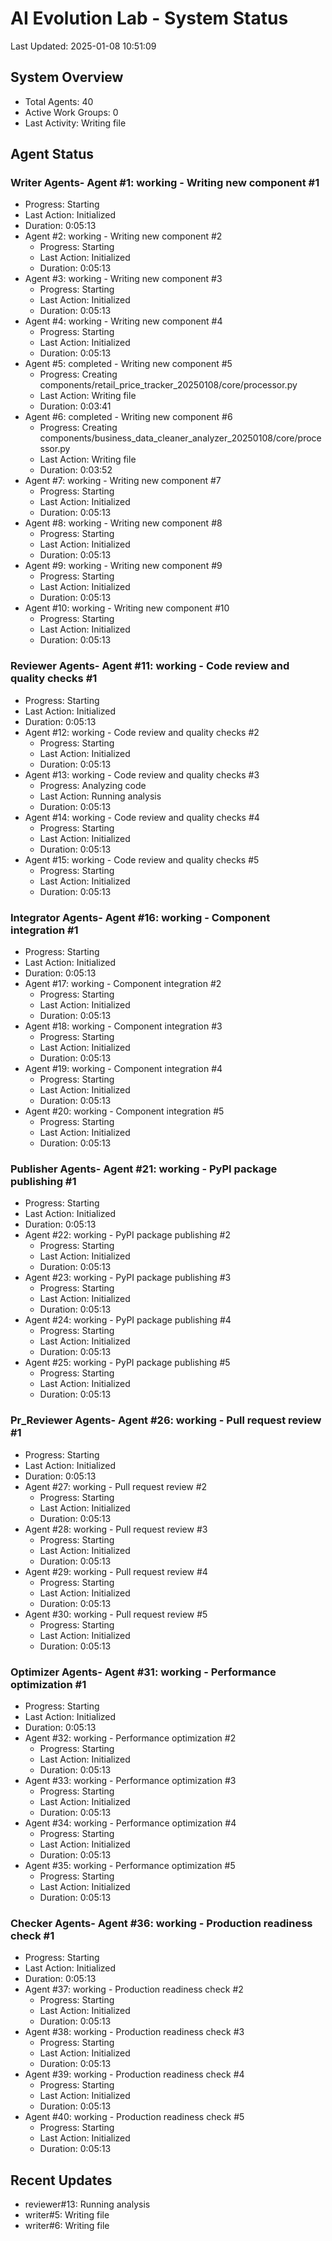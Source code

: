 # AI Evolution Lab - System Status
Last Updated: 2025-01-08 10:51:09

## System Overview
- Total Agents: 40
- Active Work Groups: 0
- Last Activity: Writing file

## Agent Status

### Writer Agents- Agent #1: working - Writing new component #1
  - Progress: Starting
  - Last Action: Initialized
  - Duration: 0:05:13
- Agent #2: working - Writing new component #2
  - Progress: Starting
  - Last Action: Initialized
  - Duration: 0:05:13
- Agent #3: working - Writing new component #3
  - Progress: Starting
  - Last Action: Initialized
  - Duration: 0:05:13
- Agent #4: working - Writing new component #4
  - Progress: Starting
  - Last Action: Initialized
  - Duration: 0:05:13
- Agent #5: completed - Writing new component #5
  - Progress: Creating components/retail_price_tracker_20250108/core/processor.py
  - Last Action: Writing file
  - Duration: 0:03:41
- Agent #6: completed - Writing new component #6
  - Progress: Creating components/business_data_cleaner_analyzer_20250108/core/processor.py
  - Last Action: Writing file
  - Duration: 0:03:52
- Agent #7: working - Writing new component #7
  - Progress: Starting
  - Last Action: Initialized
  - Duration: 0:05:13
- Agent #8: working - Writing new component #8
  - Progress: Starting
  - Last Action: Initialized
  - Duration: 0:05:13
- Agent #9: working - Writing new component #9
  - Progress: Starting
  - Last Action: Initialized
  - Duration: 0:05:13
- Agent #10: working - Writing new component #10
  - Progress: Starting
  - Last Action: Initialized
  - Duration: 0:05:13

### Reviewer Agents- Agent #11: working - Code review and quality checks #1
  - Progress: Starting
  - Last Action: Initialized
  - Duration: 0:05:13
- Agent #12: working - Code review and quality checks #2
  - Progress: Starting
  - Last Action: Initialized
  - Duration: 0:05:13
- Agent #13: working - Code review and quality checks #3
  - Progress: Analyzing code
  - Last Action: Running analysis
  - Duration: 0:05:13
- Agent #14: working - Code review and quality checks #4
  - Progress: Starting
  - Last Action: Initialized
  - Duration: 0:05:13
- Agent #15: working - Code review and quality checks #5
  - Progress: Starting
  - Last Action: Initialized
  - Duration: 0:05:13

### Integrator Agents- Agent #16: working - Component integration #1
  - Progress: Starting
  - Last Action: Initialized
  - Duration: 0:05:13
- Agent #17: working - Component integration #2
  - Progress: Starting
  - Last Action: Initialized
  - Duration: 0:05:13
- Agent #18: working - Component integration #3
  - Progress: Starting
  - Last Action: Initialized
  - Duration: 0:05:13
- Agent #19: working - Component integration #4
  - Progress: Starting
  - Last Action: Initialized
  - Duration: 0:05:13
- Agent #20: working - Component integration #5
  - Progress: Starting
  - Last Action: Initialized
  - Duration: 0:05:13

### Publisher Agents- Agent #21: working - PyPI package publishing #1
  - Progress: Starting
  - Last Action: Initialized
  - Duration: 0:05:13
- Agent #22: working - PyPI package publishing #2
  - Progress: Starting
  - Last Action: Initialized
  - Duration: 0:05:13
- Agent #23: working - PyPI package publishing #3
  - Progress: Starting
  - Last Action: Initialized
  - Duration: 0:05:13
- Agent #24: working - PyPI package publishing #4
  - Progress: Starting
  - Last Action: Initialized
  - Duration: 0:05:13
- Agent #25: working - PyPI package publishing #5
  - Progress: Starting
  - Last Action: Initialized
  - Duration: 0:05:13

### Pr_Reviewer Agents- Agent #26: working - Pull request review #1
  - Progress: Starting
  - Last Action: Initialized
  - Duration: 0:05:13
- Agent #27: working - Pull request review #2
  - Progress: Starting
  - Last Action: Initialized
  - Duration: 0:05:13
- Agent #28: working - Pull request review #3
  - Progress: Starting
  - Last Action: Initialized
  - Duration: 0:05:13
- Agent #29: working - Pull request review #4
  - Progress: Starting
  - Last Action: Initialized
  - Duration: 0:05:13
- Agent #30: working - Pull request review #5
  - Progress: Starting
  - Last Action: Initialized
  - Duration: 0:05:13

### Optimizer Agents- Agent #31: working - Performance optimization #1
  - Progress: Starting
  - Last Action: Initialized
  - Duration: 0:05:13
- Agent #32: working - Performance optimization #2
  - Progress: Starting
  - Last Action: Initialized
  - Duration: 0:05:13
- Agent #33: working - Performance optimization #3
  - Progress: Starting
  - Last Action: Initialized
  - Duration: 0:05:13
- Agent #34: working - Performance optimization #4
  - Progress: Starting
  - Last Action: Initialized
  - Duration: 0:05:13
- Agent #35: working - Performance optimization #5
  - Progress: Starting
  - Last Action: Initialized
  - Duration: 0:05:13

### Checker Agents- Agent #36: working - Production readiness check #1
  - Progress: Starting
  - Last Action: Initialized
  - Duration: 0:05:13
- Agent #37: working - Production readiness check #2
  - Progress: Starting
  - Last Action: Initialized
  - Duration: 0:05:13
- Agent #38: working - Production readiness check #3
  - Progress: Starting
  - Last Action: Initialized
  - Duration: 0:05:13
- Agent #39: working - Production readiness check #4
  - Progress: Starting
  - Last Action: Initialized
  - Duration: 0:05:13
- Agent #40: working - Production readiness check #5
  - Progress: Starting
  - Last Action: Initialized
  - Duration: 0:05:13


## Recent Updates
- reviewer#13: Running analysis
- writer#5: Writing file
- writer#6: Writing file
